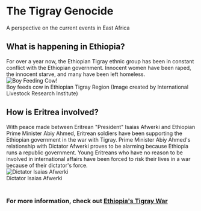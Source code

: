 # The Tigray Genocide
A perspective on the current events in East Africa
## What is happening in Ethiopia?
For over a year now, the Ethiopian Tigray ethnic group has been in constant conflict with the Ethiopian government. Innocent women have been raped, the innocent starve, and many have been left homeless. 
<br>![Boy Feeding Cow!](https://live.staticflickr.com/65535/48125853213_569eb19005.jpg)
<br>Boy feeds cow in Ethiopian Tigray Region (Image created by International Livestock Research Institute)
## How is Eritrea involved?
With peace made between Eritrean "President" Isaias Afwerki and Ethiopian Prime Minister Abiy Ahmed, Eritrean soldiers have been supporting the Ethiopian government in the war with Tigray. Prime Minister Abiy Ahmed's relationship with Dictator Afwerki proves to be alarming because Ethiopia runs a republic government. Young Eritreans who have no reason to be involved in international affairs have been forced to risk their lives in a war because of their dictator's force. 
<br>![Dictator Isaias Afwerki](https://api.creativecommons.engineering/v1/thumbs/028b72db-e108-4bef-914b-f367e350e93b)
<br>Dictator Isaias Afwerki
<br>
### <br>For more information, check out [Ethiopia's Tigray War](https://www.bbc.com/news/world-africa-54964378)
